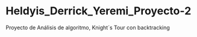# Heldyis_Derrick_Yeremi_Proyecto-2
Proyecto de Análisis de algoritmo, Knight´s Tour con backtracking
